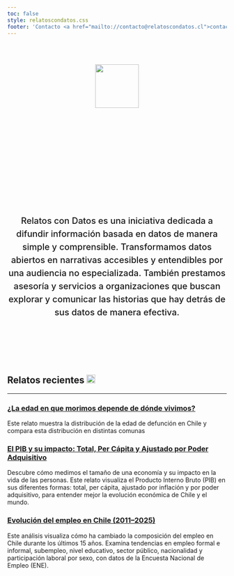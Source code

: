 ```yaml
---
toc: false
style: relatoscondatos.css
footer: 'Contacto <a href="mailto://contacto@relatoscondatos.cl">contacto@relatoscondatos.cl</a>'
---
```


<div class="hero">
  <div><img src="./relatoscondatos.png" width="100px"></div>
  <h1>Relatos con datos</h1>
  <h2>Relatos con Datos es una iniciativa dedicada a difundir información basada en datos de manera simple y comprensible. Transformamos datos abiertos en narrativas accesibles y entendibles por una audiencia no especializada. También prestamos asesoría y servicios a organizaciones que buscan explorar y comunicar las historias que hay detrás de sus datos de manera efectiva.</h2>
</div>


## Relatos recientes <img src="./relatoscondatos.png" height="20px">  
---
### [¿La edad en que morimos depende de dónde vivimos?](https://www.relatoscondatos.cl/la-edad-en-que-morimos/)
Este relato muestra la distribución de la edad de defunción en Chile y compara esta distribución en distintas comunas

### [El PIB y su impacto: Total, Per Cápita y Ajustado por Poder Adquisitivo](https://www.relatoscondatos.cl/pib-per-capita/)
Descubre cómo medimos el tamaño de una economía y su impacto en la vida de las personas. Este relato visualiza el Producto Interno Bruto (PIB) en sus diferentes formas: total, per cápita, ajustado por inflación y por poder adquisitivo, para entender mejor la evolución económica de Chile y el mundo.

### [Evolución del empleo en Chile (2011–2025)](https://www.relatoscondatos.cl/empleo_agentic)
Este análisis visualiza cómo ha cambiado la composición del empleo en Chile durante los últimos 15 años. Examina tendencias en empleo formal e informal, subempleo, nivel educativo, sector público, nacionalidad y participación laboral por sexo, con datos de la Encuesta Nacional de Empleo (ENE).


<style>

.hero {
  display: flex;
  flex-direction: column;
  align-items: center;
  font-family: var(--sans-serif);
  margin: 4rem 0 8rem;
  text-wrap: balance;
  text-align: center;
}

.hero h1 {
  margin: 1rem 0;
  padding: 1rem 0;
  max-width: none;
  font-size: 14vw;
  font-weight: 900;
  line-height: 1;
  background: linear-gradient(30deg, var(--theme-foreground-focus), currentColor);
  -webkit-background-clip: text;
  -webkit-text-fill-color: transparent;
  background-clip: text;
}

.hero h2 {
  margin: 0;
  max-width: 34em;
  font-size: 20px;
  font-style: initial;
  font-weight: 500;
  line-height: 1.5;
  color: var(--theme-foreground-muted);
}

@media (min-width: 640px) {
  .hero h1 {
    font-size: 90px;
  }
}

</style>
